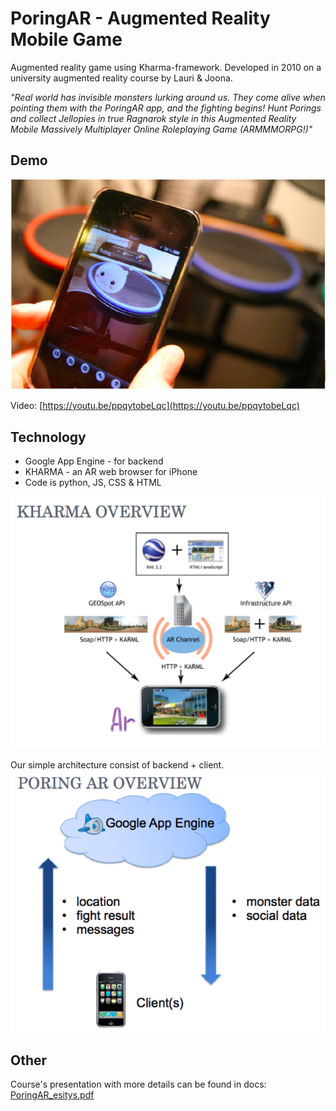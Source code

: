 # PoringAR - Augmented Reality Mobile Game

Augmented reality game using Kharma-framework. Developed in 2010 on a university augmented reality course by Lauri & Joona.

*"Real world has invisible monsters lurking around us. They come alive when pointing them with the PoringAR app, and the fighting begins! Hunt Porings and collect Jellopies in true Ragnarok style in this Augmented Reality Mobile Massively Multiplayer Online Roleplaying Game (ARMMMORPG!)"*

## Demo

![Poring-AR-live](doc/poring-ar-live.png)

Video: [https://youtu.be/ppqytobeLqc](https://youtu.be/ppqytobeLqc)


## Technology

* Google App Engine - for backend
* KHARMA - an AR web browser for iPhone
* Code is python, JS, CSS & HTML


![KHARMA Overview](doc/kharma-overview.png)

Our simple architecture consist of backend + client.
![Poring AR Overview](doc/poring-ar-architecture.png)


## Other

Course's presentation with more details can be found in docs:
[PoringAR_esitys.pdf](doc/PoringAR_esitys.pdf)

